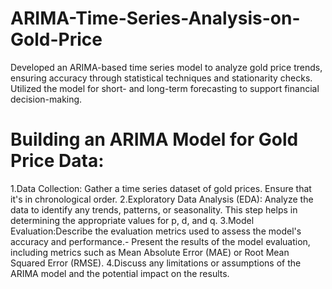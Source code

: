 # ARIMA-Time-Series-Analysis-on-Gold-Price
Developed an ARIMA-based time series model to analyze gold price trends, ensuring accuracy through statistical techniques and stationarity checks. Utilized the model for short- and long-term forecasting to support financial decision-making.

# Building an ARIMA Model for Gold Price Data:
 1.Data Collection: Gather a time series dataset of gold prices. Ensure that it's in chronological order.
 2.Exploratory Data Analysis (EDA): Analyze the data to identify any trends, patterns, or seasonality. This step helps in determining the appropriate values   for p, d, and q.
 3.Model Evaluation:Describe the evaluation metrics used to assess the model's accuracy and performance.- Present the results of the model evaluation,
 including metrics such as Mean Absolute Error (MAE) or Root Mean Squared Error (RMSE).
 4.Discuss any limitations or assumptions of the ARIMA model and the potential impact on the results.
